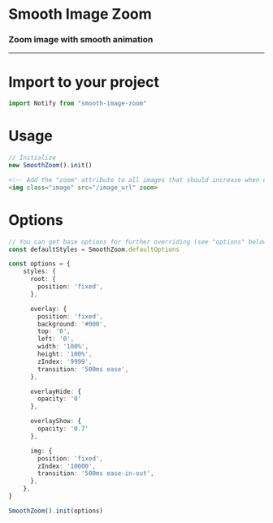 # Smooth Image Zoom

### Zoom image with smooth animation


<hr>

# Import to your project

```typescript
import Notify from "smooth-image-zoom"
```

# Usage

```typescript
// Initialize
new SmoothZoom().init()
```

```html
<!-- Add the "zoom" attribute to all images that should increase when clicked -->
<img class="image" src="/image_url" zoom>
```

# Options

```typescript
// You can get base options for further overriding (see "options" below)
const defaultStyles = SmoothZoom.defaultOptions

const options = {
    styles: {
      root: {
        position: 'fixed',
      },

      overlay: {
        position: 'fixed',
        background: '#000',
        top: '0',
        left: '0',
        width: '100%',
        height: '100%',
        zIndex: '9999',
        transition: '500ms ease',
      },

      overlayHide: {
        opacity: '0'
      },

      overlayShow: {
        opacity: '0.7'
      },

      img: {
        position: 'fixed',
        zIndex: '10000',
        transition: '500ms ease-in-out',
      },
    },
}

SmoothZoom().init(options)
```
